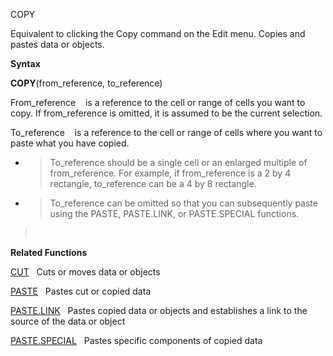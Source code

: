 COPY

Equivalent to clicking the Copy command on the Edit menu. Copies and
pastes data or objects.

**Syntax**

**COPY**(from\_reference, to\_reference)

From\_reference    is a reference to the cell or range of cells you want
to copy. If from\_reference is omitted, it is assumed to be the current
selection.

To\_reference    is a reference to the cell or range of cells where you
want to paste what you have copied.

  - > To\_reference should be a single cell or an enlarged multiple of
    > from\_reference. For example, if from\_reference is a 2 by 4
    > rectangle, to\_reference can be a 4 by 8 rectangle.

  - > To\_reference can be omitted so that you can subsequently paste
    > using the PASTE, PASTE.LINK, or PASTE.SPECIAL functions.

>  

**Related Functions**

[CUT](CUT.md)   Cuts or moves data or objects

[PASTE](PASTE.md)   Pastes cut or copied data

[PASTE.LINK](PASTE.LINK.md)   Pastes copied data or objects and establishes a link to the
source of the data or object

[PASTE.SPECIAL](PASTE.SPECIAL.md)   Pastes specific components of copied data


